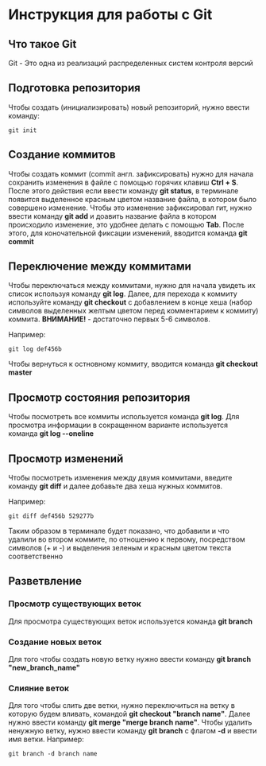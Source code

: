 # **Инструкция для работы с Git**

## Что такое Git

Git - Это одна из реализаций распределенных систем контроля версий

## Подготовка репозитория 

Чтобы создать (инициализировать) новый репозиторий, нужно ввести команду:

    git init

## Создание коммитов

Чтобы создать коммит (commit англ. зафиксировать) нужно для начала сохранить изменения в файле с помощью горячих клавиш **Ctrl + S**. После этого действия если ввести команду **git status**, в терминале появится выделенное красным цветом название файла, в котором было совершено изменение. Чтобы это изменение зафиксировал гит, нужно ввести команду **git add** и доавить название файла в котором происходило изменение, это удобнее делать с помощью **Tab**. После этого, для коночательной фиксации изменений, вводится команда **git commit**

## Переключение между коммитами

Чтобы переключаться между коммитами, нужно для начала увидеть их список используя команду **git log**. Далее, для перехода к коммиту используйте команду **git checkout** с добавлением в конце хеша (набор символов выделенных желтым цветом перед комментарием к коммиту) коммита. **ВНИМАНИЕ!** - достаточно первых 5-6 символов.  

Например:

    git log def456b

Чтобы вернуться к остновному коммиту, вводится команда **git checkout master**

## Просмотр состояния репозитория

Чтобы посмотреть все коммиты используется команда **git log**. Для просмотра информации в сокращенном варианте используется команда **git log --oneline**

## Просмотр изменений

Чтобы посмотреть изменения между двумя коммитами, введите команду **git diff** и далее добавьте два хеша нужных коммитов.

Например:

    git diff def456b 529277b

Таким образом в терминале будет показано, что добавили и что удалили во втором коммите, по отношению к первому, посредством символов (+ и -) и выделения зеленым и красным цветом текста соответственно


## Разветвление



### Просмотр существующих веток

Для просмотра существующих веток используется команда **git branch**

### Создание новых веток

Для того чтобы создать новую ветку нужно ввести команду **git branch "new_branch_name"**

### Слияние веток

Для того чтобы слить две ветки, нужно переключиться на ветку в которую будем вливать, командой **git checkout "branch name"**. Далее нужно ввести команду **git merge "merge branch name"**. Чтобы удалить ненужную ветку, нужно ввести команду **git branch** с флагом **-d** и ввести имя ветки. Например:

    git branch -d branch name